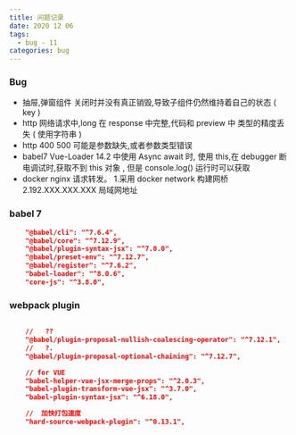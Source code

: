 ```yaml
---
title: 问题记录
date: 2020 12 06
tags:
  - bug - 11
categories: bug
---
```


### Bug

- 抽屉,弹窗组件 关闭时并没有真正销毁,导致子组件仍然维持着自己的状态 ( key )
- http 网络请求中,long 在 response 中完整,代码和 preview 中 类型的精度丢失 ( 使用字符串 )
- http 400 500 可能是参数缺失,或者参数类型错误
- babel7 Vue-Loader 14.2 中使用 Async await 时, 使用 this,在 debugger 断电调试时,获取不到 this 对象 , 但是 console.log() 运行时可以获取
- docker nginx 请求转发。 1.采用 docker network 构建网桥 2.192.XXX.XXX.XXX 局域网地址

### babel 7

```json
    "@babel/cli": "^7.6.4",
    "@babel/core": "^7.12.9",
    "@babel/plugin-syntax-jsx": "^7.0.0",
    "@babel/preset-env": "^7.12.7",
    "@babel/register": "^7.6.2",
    "babel-loader": "^8.0.6",
    "core-js": "^3.8.0",
```

### webpack plugin

```json

    //   ??
    "@babel/plugin-proposal-nullish-coalescing-operator": "^7.12.1",
    //   ?.
    "@babel/plugin-proposal-optional-chaining": "^7.12.7",

    // for VUE
    "babel-helper-vue-jsx-merge-props": "^2.0.3",
    "babel-plugin-transform-vue-jsx": "^3.7.0",
    "babel-plugin-syntax-jsx": "^6.18.0",

    //  加快打包速度
    "hard-source-webpack-plugin": "^0.13.1",

```
